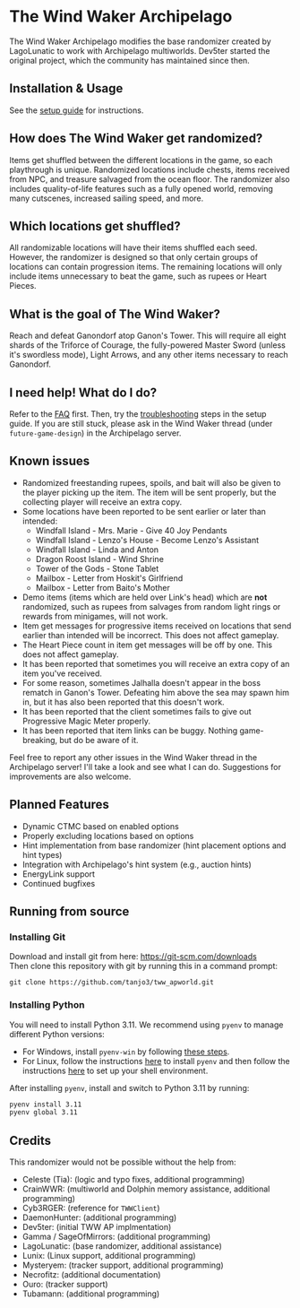 # The Wind Waker Archipelago

The Wind Waker Archipelago modifies the base randomizer created by LagoLunatic to work with Archipelago multiworlds.
Dev5ter started the original project, which the community has maintained since then.

## Installation & Usage

See the [setup guide](https://github.com/tanjo3/tww_apworld/blob/master/docs/setup_en.md) for instructions.

## How does The Wind Waker get randomized?

Items get shuffled between the different locations in the game, so each playthrough is unique. Randomized locations
include chests, items received from NPC, and treasure salvaged from the ocean floor. The randomizer also includes
quality-of-life features such as a fully opened world, removing many cutscenes, increased sailing speed, and more.

## Which locations get shuffled?

All randomizable locations will have their items shuffled each seed. However, the randomizer is designed so that only
certain groups of locations can contain progression items. The remaining locations will only include items unnecessary
to beat the game, such as rupees or Heart Pieces.

## What is the goal of The Wind Waker?

Reach and defeat Ganondorf atop Ganon's Tower. This will require all eight shards of the Triforce of Courage, the
fully-powered Master Sword (unless it's swordless mode), Light Arrows, and any other items necessary to reach Ganondorf.

## I need help! What do I do?

Refer to the [FAQ](https://lagolunatic.github.io/wwrando/faq/) first. Then, try the
[troubleshooting](https://github.com/tanjo3/tww_apworld/blob/master/docs/setup_en.md#troubleshooting) steps in the setup
guide. If you are still stuck, please ask in the Wind Waker thread (under `future-game-design`) in the Archipelago
server.

## Known issues

- Randomized freestanding rupees, spoils, and bait will also be given to the player picking up the item. The item will
  be sent properly, but the collecting player will receive an extra copy.
- Some locations have been reported to be sent earlier or later than intended:
  - Windfall Island - Mrs. Marie - Give 40 Joy Pendants
  - Windfall Island - Lenzo's House - Become Lenzo's Assistant
  - Windfall Island - Linda and Anton
  - Dragon Roost Island - Wind Shrine
  - Tower of the Gods - Stone Tablet
  - Mailbox - Letter from Hoskit's Girlfriend
  - Mailbox - Letter from Baito's Mother
- Demo items (items which are held over Link's head) which are **not** randomized, such as rupees from salvages from
  random light rings or rewards from minigames, will not work.
- Item get messages for progressive items received on locations that send earlier than intended will be incorrect. This
  does not affect gameplay.
- The Heart Piece count in item get messages will be off by one. This does not affect gameplay.
- It has been reported that sometimes you will receive an extra copy of an item you've received.
- For some reason, sometimes Jalhalla doesn't appear in the boss rematch in Ganon's Tower. Defeating him above the sea
  may spawn him in, but it has also been reported that this doesn't work.
- It has been reported that the client sometimes fails to give out Progressive Magic Meter properly.
- It has been reported that item links can be buggy. Nothing game-breaking, but do be aware of it.

Feel free to report any other issues in the Wind Waker thread in the Archipelago server! I'll take a look and see what I
can do. Suggestions for improvements are also welcome.

## Planned Features

- Dynamic CTMC based on enabled options
- Properly excluding locations based on options
- Hint implementation from base randomizer (hint placement options and hint types)
- Integration with Archipelago's hint system (e.g., auction hints)
- EnergyLink support
- Continued bugfixes

## Running from source

### Installing Git

Download and install git from here: https://git-scm.com/downloads  
Then clone this repository with git by running this in a command prompt:

```
git clone https://github.com/tanjo3/tww_apworld.git
```

### Installing Python

You will need to install Python 3.11. We recommend using `pyenv` to manage different Python versions:

- For Windows, install `pyenv-win` by following
  [these steps](https://github.com/pyenv-win/pyenv-win?tab=readme-ov-file#quick-start).
- For Linux, follow the instructions [here](https://github.com/pyenv/pyenv?tab=readme-ov-file#automatic-installer) to
  install `pyenv` and then follow the instructions
  [here](https://github.com/pyenv/pyenv?tab=readme-ov-file#set-up-your-shell-environment-for-pyenv) to set up your shell
  environment.

After installing `pyenv`, install and switch to Python 3.11 by running:

```sh
pyenv install 3.11
pyenv global 3.11
```

## Credits

This randomizer would not be possible without the help from:

- Celeste (Tia): (logic and typo fixes, additional programming)
- CrainWWR: (multiworld and Dolphin memory assistance, additional programming)
- Cyb3RGER: (reference for `TWWClient`)
- DaemonHunter: (additional programming)
- Dev5ter: (initial TWW AP implmentation)
- Gamma / SageOfMirrors: (additional programming)
- LagoLunatic: (base randomizer, additional assistance)
- Lunix: (Linux support, additional programming)
- Mysteryem: (tracker support, additional programming)
- Necrofitz: (additional documentation)
- Ouro: (tracker support)
- Tubamann: (additional programming)
